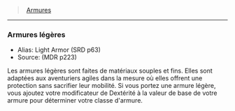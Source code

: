 ﻿> [Armures](hd_armor.md)

---

### Armures légères

- Alias: Light Armor (SRD p63)
- Source: (MDR p223)

Les armures légères sont faites de matériaux souples et fins. Elles sont adaptées aux aventuriers agiles dans la mesure où elles offrent une protection sans sacrifier leur mobilité. Si vous portez une armure légère, vous ajoutez votre modificateur de Dextérité à la valeur de base de votre armure pour déterminer votre classe d'armure.

